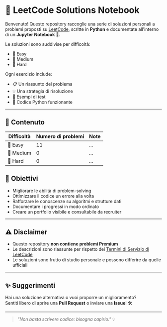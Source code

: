  # 🧠 LeetCode Solutions Notebook

Benvenuto! Questo repository raccoglie una serie di soluzioni personali a problemi proposti su [LeetCode](https://leetcode.com/), scritte in **Python** e documentate all'interno di un **Jupyter Notebook** 📓.

Le soluzioni sono suddivise per difficoltà:
- 🔹 Easy
- 🔸 Medium
- 🔺 Hard

Ogni esercizio include:
- 📋 Un riassunto del problema
- 💡 Una strategia di risoluzione
- 🧪 Esempi di test
- 🐍 Codice Python funzionante

---

## 📂 Contenuto

| Difficoltà | Numero di problemi | Note |
|------------|--------------------|------|
| 🔹 Easy     | 11               | ... |
| 🔸 Medium   | 0               | ... |
| 🔺 Hard     |0                | ... |



## 🚀 Obiettivi

- Migliorare le abilità di problem-solving
- Ottimizzare il codice un errore alla volta
- Rafforzare le conoscenze su algoritmi e strutture dati
- Documentare i progressi in modo ordinato
- Creare un portfolio visibile e consultabile da recruiter

---

## ⚠️ Disclaimer

- Questo repository **non contiene problemi Premium**
- Le descrizioni sono riassunte per rispetto dei [Termini di Servizio di LeetCode](https://leetcode.com/terms/)
- Le soluzioni sono frutto di studio personale e possono differire da quelle ufficiali

---

## ✨ Suggerimenti

Hai una soluzione alternativa o vuoi proporre un miglioramento?  
Sentiti libero di aprire una **Pull Request** o inviare una **Issue**! 🛠️

---

> _"Non basta scrivere codice: bisogna capirlo."_ 💡
